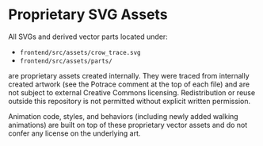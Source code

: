 Proprietary SVG Assets
======================

All SVGs and derived vector parts located under:

- `frontend/src/assets/crow_trace.svg`
- `frontend/src/assets/parts/`

are proprietary assets created internally. They were traced from internally
created artwork (see the Potrace comment at the top of each file) and are not
subject to external Creative Commons licensing. Redistribution or reuse outside
this repository is not permitted without explicit written permission.

Animation code, styles, and behaviors (including newly added walking
animations) are built on top of these proprietary vector assets and do not
confer any license on the underlying art.

